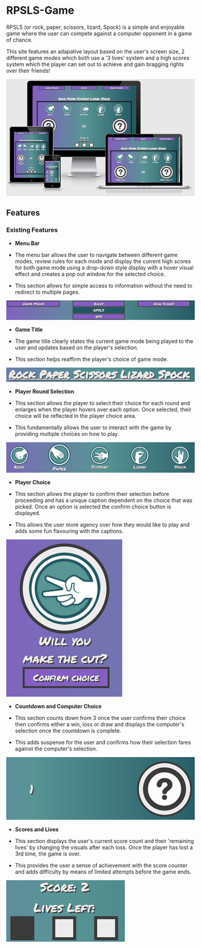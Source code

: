 # RPSLS-Game

RPSLS (or rock, paper, scissors, lizard, Spock) is a simple and enjoyable game where the user can compete against a computer opponent in a game of chance. 

This site features an adapative layout based on the user's screen size, 2 different game modes which both use a '3 lives' system and a high scores system which the player can set out to achieve and gain bragging rights over their friends!

![Responsive Mockup](/assets/media/responsive_design.png)

## Features


### Existing Features

- __Menu Bar__

 - The menu bar allows the user to navigate between different game modes, review rules for each mode and display the current high scores for both game mode using a drop-down style display with a hover visual effect and creates a pop out window for the selected choice.

 - This section allows for simple access to information without the need to redirect to multiple pages.

![Menu Bar](/assets/media/menu_bar.png)

- __Game Title__

 - The game title clearly states the current game mode being played to the user and updates based on the player's selection.

 - This section helps reaffirm the player's choice of game mode.

![Game Title](/assets/media/game_title.png)

- __Player Round Selection__

 - This section allows the player to select their choice for each round and enlarges when the player hovers over each option. Once selected, their choice will be reflected in the player choice area.

 - This fundamentally allows the user to interact with the game by providing multiple choices on how to play.

![Player Round Selection](/assets/media/player_round_selection.png)

- __Player Choice__

 - This section allows the player to confirm their selection before proceeding and has a unique caption dependent on the choice that was picked. Once an option is selected the confirm choice button is displayed.

 - This allows the user more agency over how they would like to play and adds some fun flavouring with the captions.

![Player Choice](/assets/media/player_choice.png)

- __Countdown and Computer Choice__

 - This section counts down from 3 once the user confirms their choice then confirms either a win, loss or draw and displays the computer's selection once the countdown is complete.

 - This adds suspense for the user and confirms how their selection fares against the computer's selection.

![Countdown and Computer Choice](/assets/media/countdown_and_computer_choice.png)

- __Scores and Lives__

 - This section displays the user's current score count and their 'remaining lives' by changing the visuals after each loss. Once the player has lost a 3rd time, the game is over.

 - This provides the user a sense of achievement with the score counter and adds difficulty by means of limited attempts before the game ends.

![Scores and Lives](/assets/media/scores_and_lives.png)